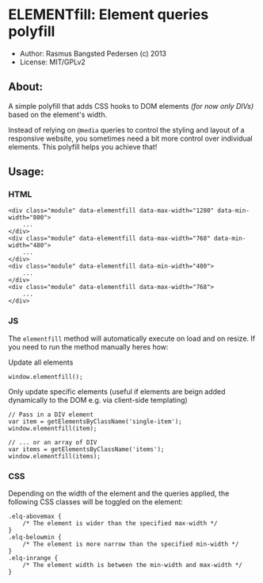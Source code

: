 # ELEMENTfill: Element queries polyfill

* Author: Rasmus Bangsted Pedersen (c) 2013
* License: MIT/GPLv2

## About:
A simple polyfill that adds CSS hooks to DOM elements _(for now only DIVs)_ based on the element's width.

Instead of relying on ``@media`` queries to control the styling and layout of a responsive website, you sometimes need a bit more control over individual elements.
This polyfill helps you achieve that!


## Usage:

### HTML
```
<div class="module" data-elementfill data-max-width="1280" data-min-width="800">
	...
</div>
<div class="module" data-elementfill data-max-width="768" data-min-width="480">
	...
</div>
<div class="module" data-elementfill data-min-width="480">
	...
</div>
<div class="module" data-elementfill data-max-width="768">
	...
</div>
```

### JS
The ``elementfill`` method will automatically execute on load and on resize.
If you need to run the method manually heres how:

Update all elements
```
window.elementfill();
```

Only update specific elements (useful if elements are beign added dynamically to the DOM e.g. via client-side templating)
```
// Pass in a DIV element 
var item = getElementsByClassName('single-item');
window.elementfill(item);

// ... or an array of DIV
var items = getElementsByClassName('items');
window.elementfill(items);

```

### CSS
Depending on the width of the element and the queries applied, the following CSS classes will be toggled on the element:
```
.elq-abovemax {
	/* The element is wider than the specified max-width */
}
.elq-belowmin {
	/* The element is more narrow than the specified min-width */
}
.elq-inrange {
	/* The element width is between the min-width and max-width */
}

```
